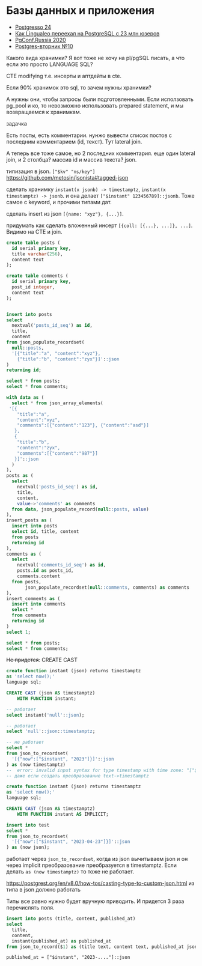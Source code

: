 # Базы данных и приложения

+ [Postgresso 24](https://habr.com/ru/companies/postgrespro/articles/513632/)
+ [Как Lingualeo переехал на PostgreSQL с 23 млн юзеров](https://habr.com/ru/companies/lingualeo/articles/515530/)
+ [PgConf.Russia 2020](https://pgconf.ru/2020/264859)
+ [Postgres-вторник №10](https://www.youtube.com/watch?v=ZFLs7-vmbdM)


Какого вида хранимки? Я вот тоже не хочу на pl/pgSQL писать, а что если это просто LANGUAGE SQL?



CTE modifying
т.е. инсерты и аптдейты в cte.


Если 90% хранимок это sql, то зачем нужны хранимки?

А нужны они, чтобы запросы были подготовленными.
Если исползовать pg_pool и ко, то невозможно использовать prepared statement, и мы возвращаемся к хранимкам.


задачка

Есть посты, есть комментарии. нунжо вывести список постов с последним комментарием (id, текст).
Тут lateral join.

А теперь все тоже самое, но 2 последних комментария.
еще один lateral join, и 2 столбца?
массив id и массив текста?
json.

типизация в json. `["$kv" "ns/key"]`
https://github.com/metosin/jsonista#tagged-json

сделать хранимку `instant(x jsonb) -> timestamptz`,  `instant(x timestamptz) -> jsonb`.
и она делает `["$instant" 123456789]::jsonb`. Тоже самое с keyword, и прочими типами дат.


сделать insert из json `[{name: "xyz"}, {...}]`.

придумать как сделать вложенный инсерт `[{coll: [{...}, ...]}, ...]`. Видимо на CTE и join.

```sql
create table posts (
  id serial primary key,
  title varchar(256),
  content text
);

create table comments (
  id serial primary key,
  post_id integer,
  content text
);


insert into posts
select
  nextval('posts_id_seq') as id,
  title,
  content
from json_populate_recordset(
  null::posts,
  '[{"title":"a", "content":"xyz"},
    {"title":"b", "content":"zyx"}]'::json
)
returning id;

select * from posts;
select * from comments;
```

```sql
with data as (
  select * from json_array_elements(
 '[{
    "title":"a",
    "content":"xyz",
    "comments":[{"content":"123"}, {"content":"asd"}]
   },
   {
    "title":"b",
    "content":"zyx",
    "comments":[{"content":"987"}]
   }]'::json
  )
),
posts as (
  select
    nextval('posts_id_seq') as id,
    title,
    content,
    value->'comments' as comments
  from data, json_populate_record(null::posts, value)
),
insert_posts as (
  insert into posts
  select id, title, content
  from posts
  returning id
),
comments as (
  select
    nextval('comments_id_seq') as id,
    posts.id as posts_id,
    comments.content
  from posts,
       json_populate_recordset(null::comments, comments) as comments
),
insert_comments as (
  insert into comments
  select *
  from comments
  returning id
)
select 1;

select * from posts;
select * from comments;
```



~~Не придется~~: CREATE CAST

```sql
create function instant (json) returns timestamptz
as 'select now();'
language sql;

CREATE CAST (json AS timestamptz)
    WITH FUNCTION instant;

-- работает
select instant('null'::json);

-- работает
select 'null'::json::timestamptz;

-- не работает
select *
from json_to_recordset(
  '[{"now":["$instant", "2023"]}]'::json
) as (now timestamptz)
--  error: invalid input syntax for type timestamp with time zone: "["$instant", "2023"]"
-- даже если создать преобразование text->timestamptz

```


```sql
create function instant (json) returns timestamptz
as 'select now();'
language sql;

CREATE CAST (json AS timestamptz)
    WITH FUNCTION instant AS IMPLICIT;

insert into test
select *
from json_to_recordset(
  '[{"now":["$instant", "2023-04-23"]}]'::json
) as (now json);
```
работает через `json_to_recordset`, когда из json вычитываем json и он через implicit преобразование
преобразуется в timestamptz. Если делать `as (now timestamptz)` то тоже не работает.



https://postgrest.org/en/v8.0/how-tos/casting-type-to-custom-json.html
из типа в json должно работать



Типы все равно нужно будет вручную приводить.
И придется 3 раза перечислять поля.

```sql
insert into posts (title, content, published_at)
select
  title,
  content,
  instant(published_at) as published_at
from json_to_record($1) as (title text, content text, published_at json)
```

`published_at = ["$instant", "2023-...."]::json`
